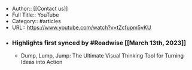 - Author:: [[Contact us]]
- Full Title:: YouTube
- Category:: #articles
- URL:: https://www.youtube.com/watch?v=tZcfupm5vKU
- ### Highlights first synced by #Readwise [[March 13th, 2023]]
    - Dump, Lump, Jump: The Ultimate Visual Thinking Tool for Turning Ideas into Action
